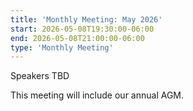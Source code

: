 ```yaml
---
title: 'Monthly Meeting: May 2026'
start: 2026-05-08T19:30:00-06:00
end: 2026-05-08T21:00:00-06:00
type: 'Monthly Meeting'
---
```


Speakers TBD

This meeting will include our annual AGM.
